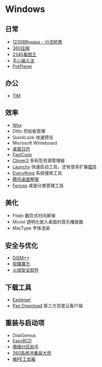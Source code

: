 # Windows

## 日常

* [12306Bypass - 分流抢票](https://www.12306bypass.com/)
* [360压缩](http://yasuo.360.cn)
* [2345看图王](http://pic.2345.com)
* [手心输入法](http://www.xinshuru.com)
* [PotPlayer](http://potplayer.daum.net)

## 办公

* [TIM](http://tim.qq.com)

## 效率

* [Wox](https://sspai.com/post/33460)
* Ditto 剪贴板管理
* QuickLook 快速预览
* Microsoft Whiteboard
* [桌面日历]( http://chs.desktopcal.com/chs)
* [FastCopy](https://ipmsg.org/tools/fastcopy.html)
* [Clover3](http://cn.ejie.me) 多标签资源管理器
* [Launchy](http://launchy.net) 快速启动工具，还有很多扩展[插件](http://launchy.net/plugins.php)
* [Everything](http://www.voidtools.com) 系统搜索工具
* [腾讯桌面整理](http://pc.qq.com/detail/5/detail_23125.html)
* [Fences](http://www.stardock.com/products/fences) 桌面分类管理工具

## 美化

* Fliqlo 翻页式时间屏保
* Mcool 透明化嵌入桌面的音乐播放器
* MacType 字体渲染

## 安全与优化

* [DISM++](https://www.chuyu.me/zh-Hans/index.html)
* [软媒魔方](http://mofang.ruanmei.com)
* [火绒安全软件](https://www.huorong.cn)

## 下载工具

* [Eagleget](http://www.eagleget.com)
* [Pan Download](http://pandownload.com/index.html) 第三方百度云客户端

## 重装与启动项

* DiskGenius
* [EasyBCD](https://neosmart.net/EasyBCD)
* [傲梅分区助手](https://www.disktool.cn)
* [360系统冲重装大师](http://renew.360.cn)
* [微PE工具箱](http://www.wepe.com.cn/download.html)

